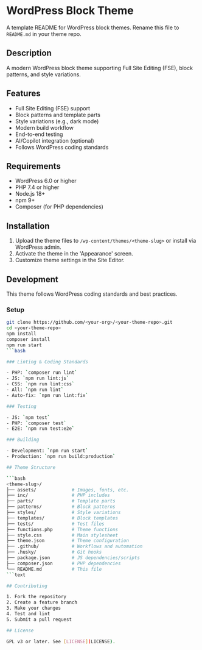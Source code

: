 # WordPress Block Theme

A template README for WordPress block themes. Rename this file to `README.md` in your theme repo.

## Description

A modern WordPress block theme supporting Full Site Editing (FSE), block patterns, and style variations.

## Features

- Full Site Editing (FSE) support
- Block patterns and template parts
- Style variations (e.g., dark mode)
- Modern build workflow
- End-to-end testing
- AI/Copilot integration (optional)
- Follows WordPress coding standards

## Requirements

- WordPress 6.0 or higher
- PHP 7.4 or higher
- Node.js 18+
- npm 9+
- Composer (for PHP dependencies)

## Installation

1. Upload the theme files to `/wp-content/themes/<theme-slug>` or install via WordPress admin.
2. Activate the theme in the 'Appearance' screen.
3. Customize theme settings in the Site Editor.

## Development

This theme follows WordPress coding standards and best practices.

### Setup

```bash
git clone https://github.com/<your-org>/<your-theme-repo>.git
cd <your-theme-repo>
npm install
composer install
npm run start
```bash

### Linting & Coding Standards

- PHP: `composer run lint`
- JS: `npm run lint:js`
- CSS: `npm run lint:css`
- All: `npm run lint`
- Auto-fix: `npm run lint:fix`

### Testing

- JS: `npm test`
- PHP: `composer test`
- E2E: `npm run test:e2e`

### Building

- Development: `npm run start`
- Production: `npm run build:production`

## Theme Structure

```bash
<theme-slug>/
├── assets/             # Images, fonts, etc.
├── inc/                # PHP includes
├── parts/              # Template parts
├── patterns/           # Block patterns
├── styles/             # Style variations
├── templates/          # Block templates
├── tests/              # Test files
├── functions.php       # Theme functions
├── style.css           # Main stylesheet
├── theme.json          # Theme configuration
├── .github/            # Workflows and automation
├── .husky/             # Git hooks
├── package.json        # JS dependencies/scripts
├── composer.json       # PHP dependencies
└── README.md           # This file
```text

## Contributing

1. Fork the repository
2. Create a feature branch
3. Make your changes
4. Test and lint
5. Submit a pull request

## License

GPL v3 or later. See [LICENSE](LICENSE).
